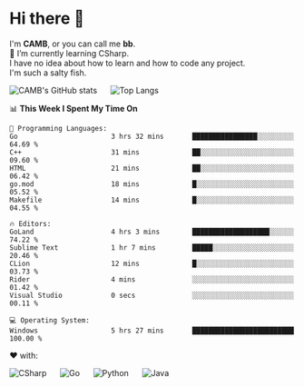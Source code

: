 # Hi there 👋
<!--
**CAMB-dev/CAMB-dev** is a ✨ _special_ ✨ repository because its `README.md` (this file) appears on your GitHub profile.

Here are some ideas to get you started:

- 🔭 I’m currently working on ...
- 🌱 I’m currently learning ...
- 👯 I’m looking to collaborate on ...
- 🤔 I’m looking for help with ...
- 💬 Ask me about ...
- 📫 How to reach me: ...
- 😄 Pronouns: ...
- ⚡ Fun fact: ...
-->
 I'm **CAMB**, or you can call me **bb**.  
 🌱 I’m currently learning CSharp.  
 I have no idea about how to learn and how to code any project.  
 I'm such a salty fish.
 
 
![CAMB's GitHub stats](https://github-readme-stats.vercel.app/api?username=CAMB-dev&show_icons=true&theme=tokyonight)
&nbsp;&nbsp;&nbsp;&nbsp;
![Top Langs](https://github-readme-stats.vercel.app/api/top-langs/?username=CAMB-dev&langs_count=5&theme=tokyonight)


<!--START_SECTION:waka-->
📊 **This Week I Spent My Time On** 

```text
💬 Programming Languages: 
Go                       3 hrs 32 mins       ████████████████░░░░░░░░░   64.69 % 
C++                      31 mins             ██░░░░░░░░░░░░░░░░░░░░░░░   09.60 % 
HTML                     21 mins             ██░░░░░░░░░░░░░░░░░░░░░░░   06.42 % 
go.mod                   18 mins             █░░░░░░░░░░░░░░░░░░░░░░░░   05.52 % 
Makefile                 14 mins             █░░░░░░░░░░░░░░░░░░░░░░░░   04.55 % 

🔥 Editors: 
GoLand                   4 hrs 3 mins        ███████████████████░░░░░░   74.22 % 
Sublime Text             1 hr 7 mins         █████░░░░░░░░░░░░░░░░░░░░   20.46 % 
CLion                    12 mins             █░░░░░░░░░░░░░░░░░░░░░░░░   03.73 % 
Rider                    4 mins              ░░░░░░░░░░░░░░░░░░░░░░░░░   01.42 % 
Visual Studio            0 secs              ░░░░░░░░░░░░░░░░░░░░░░░░░   00.11 % 

💻 Operating System: 
Windows                  5 hrs 27 mins       █████████████████████████   100.00 % 
```


<!--END_SECTION:waka-->


❤ with:

![CSharp](https://img.shields.io/badge/CSharp-%23512BD4?style=for-the-badge&logo=.net)
&nbsp;&nbsp;&nbsp;&nbsp;
![Go](https://img.shields.io/badge/Go-000000?style=for-the-badge&logo=go)
&nbsp;&nbsp;&nbsp;&nbsp;
![Python](https://img.shields.io/badge/Python-000000?style=for-the-badge&logo=python)
&nbsp;&nbsp;&nbsp;&nbsp;
![Java](https://img.shields.io/badge/Java-964B00?style=for-the-badge&logo=openjdk)

